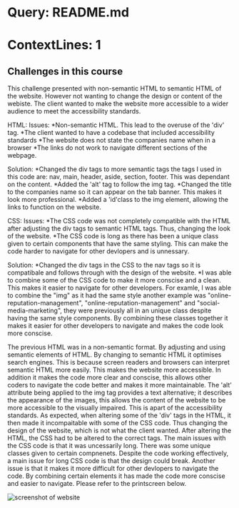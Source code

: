 # Query: README.md
# ContextLines: 1

## Challenges in this course
This challenge presented with non-semantic HTML  to semantic HTML of the website. However not wanting to change the design or content of the webiste.
The client wanted to make the website more accessible to a wider audience to meet the accessibility standards. 

HTML:
Issues:
*Non-semantic HTML. This lead to the overuse of the 'div' tag. 
*The client wanted to have a codebase that included accessibility standards
*The website does not state the companies name when in a browser
*The links do not work to navigate different sections of the webpage.

Solution:
*Changed the div tags to more semantic tags the tags I used in this code are: nav, main, header, aside, section, footer. This was dependant on the content.
*Added the 'alt' tag to follow the img tag. 
*Changed the title to the companies name so it can appear on the tab banner. This makes it look more professional.
*Added a 'id'class to the img element, allowing the links to function on the website. 

CSS:
Issues:
*The CSS code was not completely compatible with the HTML after adjusting the div tags to semantic HTML tags. Thus, changing the look of the website. 
*The CSS code is long as there has been a unique class given to certain components that have the same styling. This can make the code harder to navigate for other devlopers and is unnessary. 

Solution:
*Changed the div tags in the CSS to the nav tags so it is compatibale and follows through with the design of the website.
*I was able to combine some of the CSS code to make it more conscise and a clean. This makes it easier to navigate for other developers. For examle, I was able to
combine the "img" as it had the same style another example was "online-reputation-management", "online-reputation-management" and "social-media-marketing", they were
previously all in an unique class despite having the same style components. By combining these classes together it makes it easier for other developers to navigate and makes the code look more conscise.  


The previous HTML was in a non-semantic format. By adjusting and using semantic elements of HTML. By changing to semantic HTML it optimises search engines.
This is because screen readers and browsers can interpret semantic HTML more easily. This makes the website more accessible.
In addition it makes the code more clear and conscise, this allows other coders to navigate the code better and makes it more maintainable.
The 'alt' attribute being applied to the img tag provides a text alternative; it describes the appearance of the images,
this allows the content of the website to be more accessible to the visually impaired. This is apart of the accessibility standards.
As expected, when altering some of the 'div' tags in the HTML, it then made it incompaitable with some of the CSS code. Thus changing the design of the website,
which is not what the client wanted. After altering the HTML, the CSS had to be altered to the correct tags. 
The main issues with the CSS code is that it was uncessarily long. There was some unique classes given to certain compnenets. Despite the code working effectively, a main issue
for long CSS code is that the design could break. Another issue is that it makes it more difficult for other devlopers to navigate the code. By combining certain elements 
it has made the code more conscise and easier to navigate. Please refer to the printscreen below. 

![screenshot of website](/assets/images/screencapture-file-Users-holly-Desktop-Bootcamp-student-01-HTML-Git-CSS-02-Challenge-Develop-week-1-refactoring-code-challenge-index-html-2023-04-06-19_46_01.png)